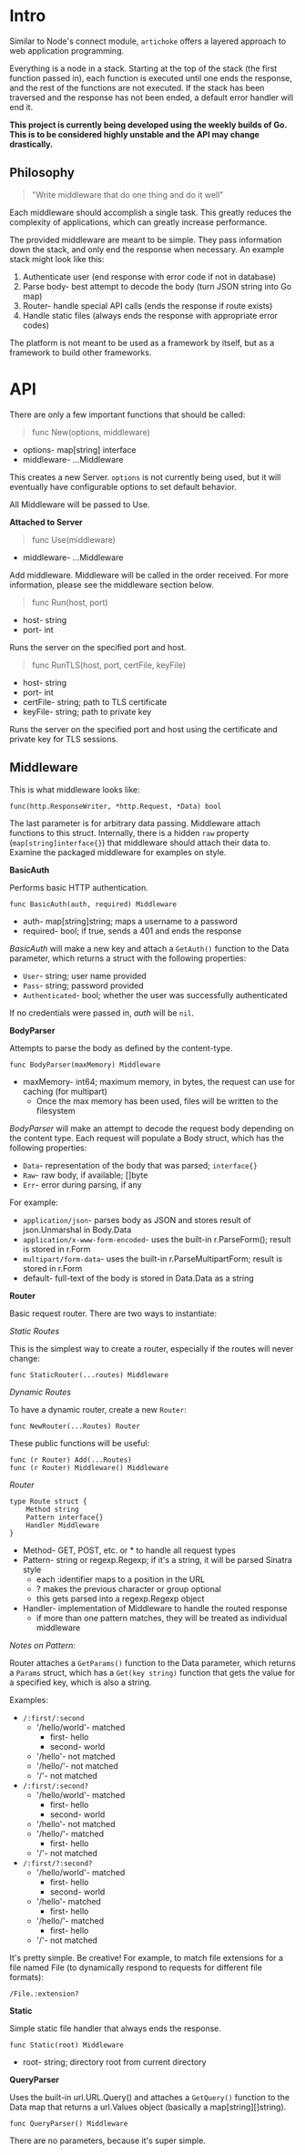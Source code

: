 Intro
=====

Similar to Node's connect module, `artichoke` offers a layered approach to web application programming.

Everything is a node in a stack. Starting at the top of the stack (the first function passed in), each function is executed until one ends the response, and the rest of the functions are not executed. If the stack has been traversed and the response has not been ended, a default error handler will end it.

**This project is currently being developed using the weekly builds of Go. This is to be considered highly unstable and the API may change drastically.**

Philosophy
----------

> "Write middleware that do one thing and do it well"

Each middleware should accomplish a single task. This greatly reduces the complexity of applications, which can greatly increase performance.

The provided middleware are meant to be simple. They pass information down the stack, and only end the response when necessary. An example stack might look like this:

1. Authenticate user (end response with error code if not in database)
2. Parse body- best attempt to decode the body (turn JSON string into Go map)
3. Router- handle special API calls (ends the response if route exists)
4. Handle static files (always ends the response with appropriate error codes)

The platform is not meant to be used as a framework by itself, but as a framework to build other frameworks.

API
===

There are only a few important functions that should be called:

> func New(options, middleware)

* options- map[string] interface
* middleware- ...Middleware

This creates a new Server. `options` is not currently being used, but it will eventually have configurable options to set default behavior.

All Middleware will be passed to Use.

**Attached to Server**

> func Use(middleware)

* middleware- ...Middleware

Add middleware. Middleware will be called in the order received. For more information, please see the middleware section below.

> func Run(host, port)

* host- string
* port- int

Runs the server on the specified port and host.

> func RunTLS(host, port, certFile, keyFile)

* host- string
* port- int
* certFile- string; path to TLS certificate
* keyFile- string; path to private key

Runs the server on the specified port and host using the certificate and private key for TLS sessions.

Middleware
----------

This is what middleware looks like:

    func(http.ResponseWriter, *http.Request, *Data) bool

The last parameter is for arbitrary data passing. Middleware attach functions to this struct. Internally, there is a hidden `raw` property (`map[string]interface{}`) that middleware should attach their data to. Examine the packaged middleware for examples on style.

**BasicAuth**

Performs basic HTTP authentication.

    func BasicAuth(auth, required) Middleware

* auth- map[string]string; maps a username to a password
* required- bool; if true, sends a 401 and ends the response

*BasicAuth* will make a new key and attach a `GetAuth()` function to the Data parameter, which returns a struct with the following properties:

* `User`- string; user name provided
* `Pass`- string; password provided
* `Authenticated`- bool; whether the user was successfully authenticated

If no credentials were passed in, *auth* will be `nil`.

**BodyParser**

Attempts to parse the body as defined by the content-type.

    func BodyParser(maxMemory) Middleware

* maxMemory- int64; maximum memory, in bytes, the request can use for caching (for multipart)
  * Once the max memory has been used, files will be written to the filesystem

*BodyParser* will make an attempt to decode the request body depending on the content type.
Each request will populate a Body struct, which has the following properties:

* `Data`- representation of the body that was parsed; `interface{}`
* `Raw`- raw body, if available; []byte
* `Err`- error during parsing, if any

For example:

* `application/json`- parses body as JSON and stores result of json.Unmarshal in Body.Data
* `application/x-www-form-encoded`- uses the built-in r.ParseForm(); result is stored in r.Form
* `multipart/form-data`- uses the built-in r.ParseMultipartForm; result is stored in r.Form
* default- full-text of the body is stored in Data.Data as a string

**Router**

Basic request router. There are two ways to instantiate:

*Static Routes*

This is the simplest way to create a router, especially if the routes will never change:

    func StaticRouter(...routes) Middleware

*Dynamic Routes*

To have a dynamic router, create a new `Router`:

    func NewRouter(...Routes) Router

These public functions will be useful:

    func (r Router) Add(...Routes)
    func (r Router) Middleware() Middleware

*Router*

    type Route struct {
        Method string
        Pattern interface{}
        Handler Middleware
    }

* Method- GET, POST, etc. or * to handle all request types
* Pattern- string or regexp.Regexp; if it's a string, it will be parsed Sinatra style
    * each :identifier maps to a position in the URL
    * ? makes the previous character or group optional
    * this gets parsed into a regexp.Regexp object
* Handler- implementation of Middleware to handle the routed response
    * if more than one pattern matches, they will be treated as individual middleware

*Notes on Pattern:*

Router attaches a `GetParams()` function to the Data parameter, which returns a `Params` struct, which has a `Get(key string)` function that gets the value for a specified key, which is also a string.

Examples:

* `/:first/:second`
    * '/hello/world'- matched
        * first- hello
        * second- world
    * '/hello'- not matched
    * '/hello/'- not matched
    * '/'- not matched
* `/:first/:second?`
    * '/hello/world'- matched
        * first- hello
        * second- world
    * '/hello'- not matched
    * '/hello/'- matched
        * first- hello
    * '/'- not matched
* `/:first/?:second?`
    * '/hello/world'- matched
        * first- hello
        * second- world
    * '/hello'- matched
        * first- hello
    * '/hello/'- matched
        * first- hello
    * '/'- not matched

It's pretty simple. Be creative! For example, to match file extensions for a file named File (to dynamically respond to requests for different file formats):

    /File.:extension?

**Static**

Simple static file handler that always ends the response.

    func Static(root) Middleware

* root- string; directory root from current directory

**QueryParser**

Uses the built-in url.URL.Query() and attaches a `GetQuery()` function to the Data map that returns a url.Values object (basically a map[string][]string).

    func QueryParser() Middleware

There are no parameters, because it's super simple.
